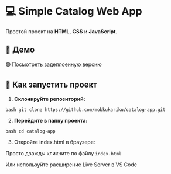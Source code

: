 # 💻 Simple Catalog Web App

Простой проект на **HTML**, **CSS** и **JavaScript**.  

## 🔗 Демо
🟢 [Посмотреть задеплоенную версию](https://catalog-app-wine.vercel.app/)  

## 🚀 Как запустить проект

1. **Склонируйте репозиторий:**

```bash git clone https://github.com/mobkukariku/catalog-app.git ```

2. **Перейдите в папку проекта:**

```bash cd catalog-app```

3. Откройте index.html в браузере:

Просто дважды кликните по файлу ```index.html```

Или используйте расширение Live Server в VS Code

